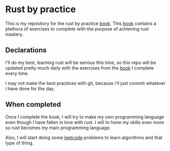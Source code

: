 # Rust by practice

This is my repository for the rust by practice [book](https://practice.rs). This [book](https://practice.rs) contains a plethora of exercises to complete with the purpose of achieving rust mastery.

## Declarations

I'll do my best, learning rust will be serious this time, so this repo will be updated pretty much daily with the exercises from the [book](https://practice.rs) I complete every time.

I may not make the best practices with git, because i'll just commit whatever i have done for the day.

## When completed

Once I complete the book, I will try to make my own programming language even though I have fallen in love with rust. I will to hone my skills even more so rust becomes my main programming language.

Also, I will start doing some [leetcode](https://leetcode.com) problems to learn algorithms and that type of thing.


